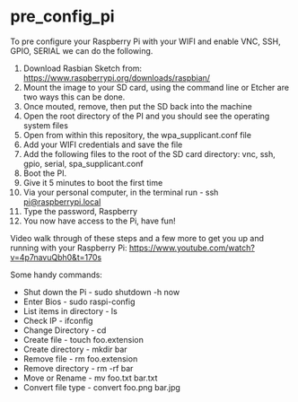 # pre_config_pi

To pre configure your Raspberry Pi with your WIFI and enable VNC, SSH, GPIO, SERIAL we can do the following.

1. Download Rasbian Sketch from: https://www.raspberrypi.org/downloads/raspbian/
2. Mount the image to your SD card, using the command line or Etcher are two ways this can be done.
3. Once mouted, remove, then put the SD back into the machine
4. Open the root directory of the PI and you should see the operating system files
5. Open from within this repository, the wpa_supplicant.conf file
6. Add your WIFI credentials and save the file
7. Add the following files to the root of the SD card directory: vnc, ssh, gpio, serial, spa_supplicant.conf
8. Boot the PI.
9. Give it 5 minutes to boot the first time
10. Via your personal computer, in the terminal run - ssh pi@raspberrypi.local 
11. Type the password, Raspberry
12. You now have access to the Pi, have fun!

Video walk through of these steps and a few more to get you up and running with your Raspberry Pi: 
https://www.youtube.com/watch?v=4p7navuQbh0&t=170s

Some handy commands:

- Shut down the Pi - sudo shutdown -h now
- Enter Bios - sudo raspi-config
- List items in directory - ls
- Check IP - ifconfig
- Change Directory - cd
- Create file - touch foo.extension
- Create directory - mkdir bar
- Remove file - rm foo.extension
- Remove directory - rm -rf bar
- Move or Rename - mv foo.txt bar.txt
- Convert file type - convert foo.png bar.jpg




